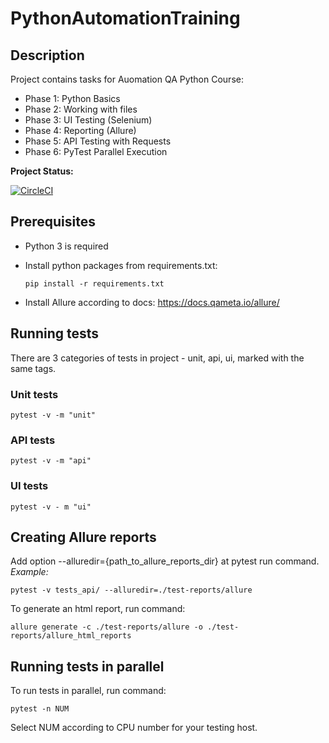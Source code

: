 # PythonAutomationTraining

## Description

Project contains tasks for Auomation QA Python Course:
* Phase 1: Python Basics
* Phase 2: Working with files
* Phase 3: UI Testing (Selenium)
* Phase 4: Reporting (Allure)
* Phase 5: API Testing with Requests
* Phase 6: PyTest Parallel Execution

**Project Status:**

[![CircleCI](https://circleci.com/gh/vs-odessa/PythonAutomationTraining/tree/master.svg?style=svg)](https://circleci.com/gh/vs-odessa/PythonAutomationTraining/tree/master)


## Prerequisites

* Python 3 is required
* Install python packages from requirements.txt:  

      pip install -r requirements.txt
* Install Allure according to docs:
https://docs.qameta.io/allure/

## Running tests

There are 3 categories of tests in project - unit, api, ui, marked with the same tags.

### Unit tests

    pytest -v -m "unit"

### API tests

    pytest -v -m "api"
    
### UI tests

    pytest -v - m "ui"
    
## Creating Allure reports

Add option --alluredir={path_to_allure_reports_dir} at pytest run command.
_Example:_

    pytest -v tests_api/ --alluredir=./test-reports/allure
    
To generate an html report, run command:

    allure generate -c ./test-reports/allure -o ./test-reports/allure_html_reports
    
## Running tests in parallel

To run tests in parallel, run command:

    pytest -n NUM

Select NUM according to CPU number for your testing host.
